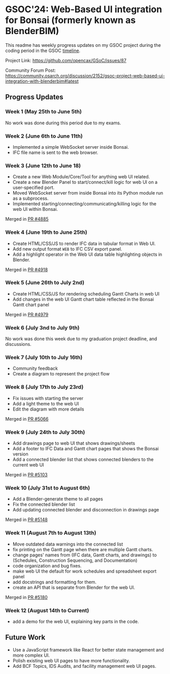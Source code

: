 # GSOC'24: Web-Based UI integration for Bonsai (formerly known as BlenderBIM)

This readme has weekly progress updates on my GSOC project during the coding period in the GSOC [timeline](https://developers.google.com/open-source/gsoc/timeline).

Project Link: https://github.com/opencax/GSoC/issues/87

Community Forum Post: https://community.osarch.org/discussion/2152/gsoc-project-web-based-ui-integration-with-blenderbim#latest

## Progress Updates

### Week 1 (May 25th to June 5th)

No work was done during this period due to my exams.

### Week 2 (June 6th to June 11th)

- Implemented a simple WebSocket server inside Bonsai.
- IFC file name is sent to the web browser.

### Week 3 (June 12th to June 18)

- Create a new Web Module/Core/Tool for anything web UI related.
- Create a new Blender Panel to start/connect/kill logic for web UI on a user-specified port.
- Moved WebSocket server from inside Bonsai into its Python module run as a subprocess. 
- Implemented starting/connecting/communicating/killing logic for the web UI within Bonsai.

Merged in [PR #4885](https://github.com/IfcOpenShell/IfcOpenShell/pull/4885#issuecomment-2175543797)

### Week 4 (June 19th to June 25th)

- Create HTML/CSS/JS to render IFC data in tabular format in Web UI.
- Add new output format `WEB` to IFC CSV export panel.
- Add a highlight operator in the Web UI data table highlighting objects in Blender.

Merged in [PR #4918](https://github.com/IfcOpenShell/IfcOpenShell/pull/4918)

### Week 5 (June 26th to July 2nd)

- Create HTML/CSS/JS for rendering scheduling Gantt Charts in web UI
- Add changes in the web UI Gantt chart table reflected in the Bonsai Gantt chart panel

Merged in [PR #4979](https://github.com/IfcOpenShell/IfcOpenShell/pull/4979)

### Week 6 (July 3nd to July 9th)

No work was done this week due to my graduation project deadline, and discussions.

### Week 7 (July 10th to July 16th)

- Community feedback
- Create a diagram to represent the project flow

### Week 8 (July 17th to July 23rd)

- Fix issues with starting the server
- Add a light theme to the web UI
- Edit the diagram with more details

Merged in [PR #5066](https://github.com/IfcOpenShell/IfcOpenShell/pull/5066)

### Week 9 (July 24th to July 30th)

- Add drawings page to web UI that shows drawings/sheets
- Add a footer to IFC Data and Gantt chart pages that shows the Bonsai version
- Add a connected blender list that shows connected blenders to the current web UI

Merged in [PR #5103](https://github.com/IfcOpenShell/IfcOpenShell/pull/5103)

### Week 10 (July 31st to August 6th)

- Add a Blender-generate theme to all pages
- Fix the connected blender list
- Add updating connected blender and disconnection in drawings page

Merged in [PR #5148](https://github.com/IfcOpenShell/IfcOpenShell/pull/5148)

### Week 11 (August 7th to August 13th)

- Move outdated data warnings into the connected list
- fix printing on the Gantt page when there are multiple Gantt charts.
- change pages' names from (IFC data, Gantt charts, and drawings) to (Schedules, Construction Sequencing, and Documentation) 
- code organization and bug fixes.
- make web UI the default for work schedules and spreadsheet export panel
- add docstrings and formatting for them.
- create an API that is separate from Blender for the web UI.

Merged in [PR #5180](https://github.com/IfcOpenShell/IfcOpenShell/pull/5180)

### Week 12 (August 14th to Current)

- add a demo for the web UI, explaining key parts in the code.


## Future Work

- Use a JavaScript framework like React for better state management and more complex UI.
- Polish existing web UI pages to have more functionality.
- Add BCF Topics, IDS Audits, and facility management web UI pages.
